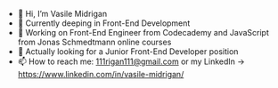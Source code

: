 - 👋 Hi, I’m Vasile Midrigan
- 👀 Currently deeping in Front-End Development
- 🌱 Working on Front-End Engineer from Codecademy and JavaScript from Jonas Schmedtmann online courses
- 💞️ Actually looking for a Junior Front-End Developer position
- 📫 How to reach me: 111rigan111@gmail.com or my LinkedIn -> https://www.linkedin.com/in/vasile-midrigan/

<!---
vasilemidrigan/vasilemidrigan is a ✨ special ✨ repository because its `README.md` (this file) appears on your GitHub profile.
You can click the Preview link to take a look at your changes.
--->
